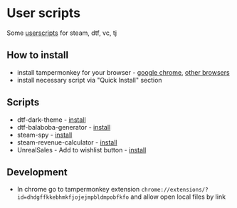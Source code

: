 # User scripts

Some [userscripts](https://en.wikipedia.org/wiki/Userscript) for steam, dtf, vc, tj

## How to install

- install tampermonkey for your browser - [google chrome](https://chrome.google.com/webstore/detail/tampermonkey/dhdgffkkebhmkfjojejmpbldmpobfkfo?hl=en), [other browsers](https://www.tampermonkey.net/?ext=dhdg&browser=chrome)
- install necessary script via "Quick Install" section

## Scripts

- dtf-dark-theme - [install](https://github.com/Ciberusps/user-scripts/raw/main/dtf-dark-theme/dtf-dark-theme.user.js)
- dtf-balaboba-generator - [install](https://github.com/Ciberusps/user-scripts/raw/main/dtf-balaboba-generator/dtf-balaboba-generator.user.js)
- steam-spy - [install](https://github.com/Ciberusps/user-scripts/raw/main/steam-spy/steam-spy.user.js)
- steam-revenue-calculator - [install](https://github.com/Ciberusps/user-scripts/raw/main/steam-revenue-calculator/steam-revenue-calculator.user.js)
- UnrealSales - Add to wishlist button - [install](https://github.com/Ciberusps/user-scripts/raw/main/unrealsales-add-to-wishlist/unrealsales-add-to-wishlist.user.js)

## Development

- In chrome go to tampermonkey extension `chrome://extensions/?id=dhdgffkkebhmkfjojejmpbldmpobfkfo` and allow open local files by link

